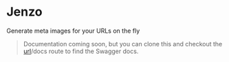# Jenzo

Generate meta images for your URLs on the fly

> Documentation coming soon, but you can clone this and checkout the [url](http://localhost:8080)/docs route to find the Swagger docs.
